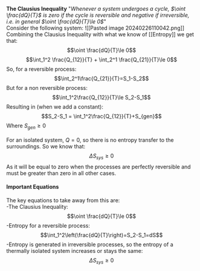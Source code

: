 __The Clausius Inequality__
"*Whenever a system undergoes a cycle, $\oint \frac{dQ}{T}$ is zero if the cycle is reversible and negative if irreversible, i.e. in general $\oint \frac{dQ}{T}\le 0$*"
\
Consider the following system:
![[Pasted image 20240226110042.png]]
Combining the Clausius Inequality with what we know of [[Entropy]] we get that:
$$\oint \frac{dQ}{T}\le 0$$
$$\int_1^2 \frac{Q_{12}}{T} + \int_2^1 \frac{Q_{21}}{T}\le 0$$
So, for a reversible process:
$$\int_2^1\frac{Q_{21}}{T}=S_1-S_2$$
But for a non reversible process:
$$\int_1^2\frac{Q_{12}}{T}\le S_2-S_1$$
Resulting in (when we add a constant):
$$S_2-S_1 = \int_1^2\frac{Q_{12}}{T}+S_{gen}$$
Where $S_{gen}\ge 0$
\
\
For an isolated system, $Q=0$, so there is no entropy transfer to the surroundings.
So we know that:
$$\Delta S_{sys}\ge 0$$
As it will be equal to zero when the processes are perfectly reversible and must be greater than zero in all other cases.

#### Important Equations
The key equations to take away from this are:
\
-The Clausius Inequality:
$$\oint \frac{dQ}{T}\le 0$$
-Entropy for a reversible process:
$$\int_1^2\left(\frac{dQ}{T}\right)=S_2-S_1=dS$$
-Entropy is generated in irreversible processes, so the entropy of a thermally isolated system increases or stays the same:
$$\Delta S_{sys}\ge 0$$
